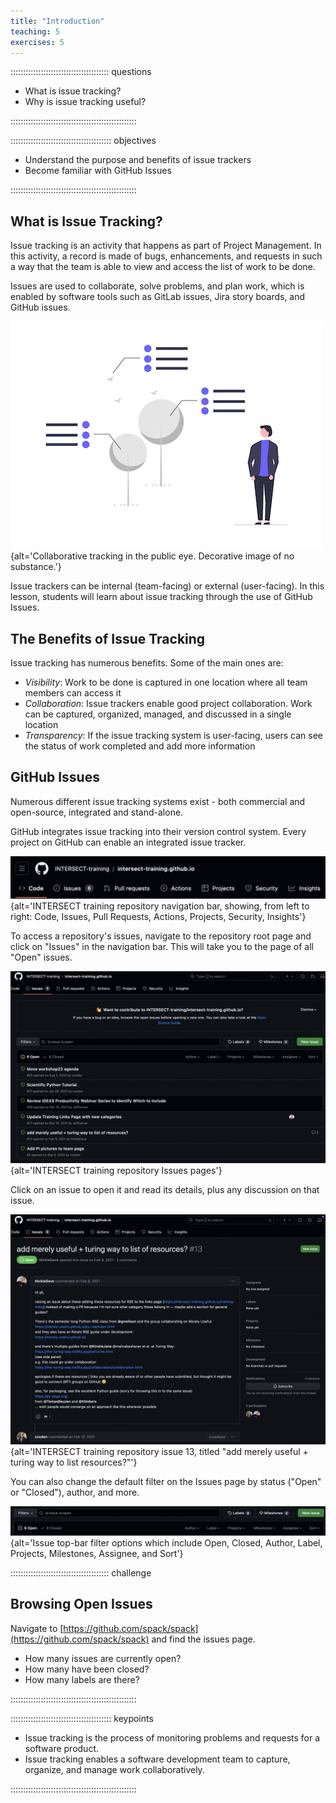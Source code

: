 ```yaml
---
title: "Introduction"
teaching: 5
exercises: 5
---
```


::::::::::::::::::::::::::::::::::::::: questions

- What is issue tracking?
- Why is issue tracking useful?

::::::::::::::::::::::::::::::::::::::::::::::::::

:::::::::::::::::::::::::::::::::::::::: objectives

- Understand the purpose and benefits of issue trackers
- Become familiar with GitHub Issues

::::::::::::::::::::::::::::::::::::::::::::::::::

## What is Issue Tracking?

Issue tracking is an activity that happens as part of Project Management. In
this activity, a record is made of bugs, enhancements, and requests in such
a way that the team is able to view and access the list of work to be
done.

Issues are used to collaborate, solve problems, and plan work, which is 
enabled by software tools such as GitLab issues, Jira story boards, and GitHub issues.

![](fig/issue_tracking_intro.png){alt='Collaborative tracking in the public eye. Decorative image of no substance.'}

Issue trackers can be internal (team-facing) or external (user-facing). In
this lesson, students will learn about issue tracking through the use of GitHub
Issues.

## The Benefits of Issue Tracking

Issue tracking has numerous benefits. Some of the main ones are:

- _Visibility_: Work to be done is captured in one location where all team members can access it
- _Collaboration_: Issue trackers enable good project collaboration. Work can be captured, organized, managed, and discussed in a single location
- _Transparency_: If the issue tracking system is user-facing, users can see the status of work completed and add more information


## GitHub Issues

Numerous different issue tracking systems exist - both commercial and open-source,
integrated and stand-alone.

GitHub integrates issue tracking into their version control system. Every project
on GitHub can enable an integrated issue tracker.

![](fig/intersect-nav.png){alt='INTERSECT training repository navigation bar, showing, from left to right: Code, Issues, Pull Requests, Actions, Projects, Security, Insights'}

To access a repository's issues, navigate to the repository root
page and click on "Issues" in the navigation bar. This will take you to the
page of all "Open" issues.

![](fig/intersect-issues.png){alt='INTERSECT training repository Issues pages'}

Click on an issue to open it and read its details, plus any discussion
on that issue.

![](fig/intersect-issue-13.png){alt='INTERSECT training repository issue 13, titled "add merely useful + turing way to list resources?"'}

You can also change the default filter on the Issues page by status ("Open" or
"Closed"), author, and more.

![](fig/intersect-filter.png){alt='Issue top-bar filter options which include Open, Closed, Author, Label, Projects, Milestones, Assignee, and Sort'}


:::::::::::::::::::::::::::::::::::::::  challenge

## Browsing Open Issues

Navigate to [https://github.com/spack/spack](https://github.com/spack/spack) and find the issues page.
 
* How many issues are currently open?
* How many have been closed?
* How many labels are there?

::::::::::::::::::::::::::::::::::::::::::::::::::


:::::::::::::::::::::::::::::::::::::::: keypoints

- Issue tracking is the process of monitoring problems and requests for a software product.
- Issue tracking enables a software development team to capture, organize, and manage work collaboratively.

::::::::::::::::::::::::::::::::::::::::::::::::::

